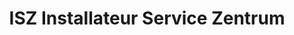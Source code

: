 ---
title: "ISZ Installateur Service Zentrum"
url: /neusiedl-am-see/isz-installateur-service-zentrum/
shop: Großhandel
---